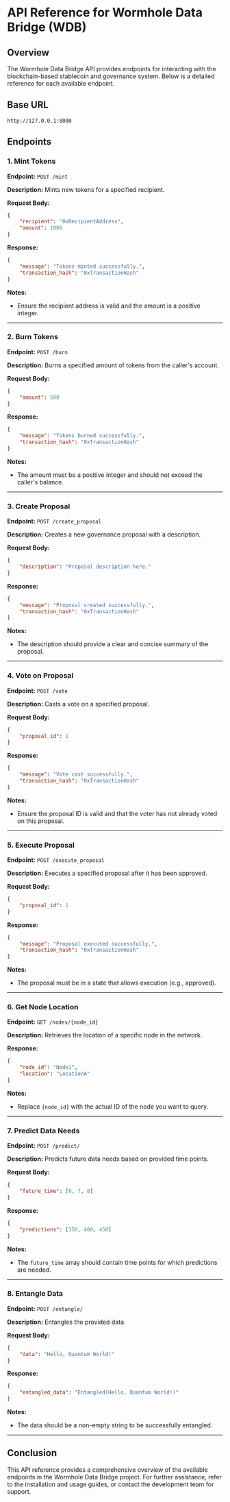 # API Reference for Wormhole Data Bridge (WDB)

## Overview

The Wormhole Data Bridge API provides endpoints for interacting with the blockchain-based stablecoin and governance system. Below is a detailed reference for each available endpoint.

## Base URL

```
http://127.0.0.1:8000
```

## Endpoints

### 1. Mint Tokens

**Endpoint:** `POST /mint`

**Description:** Mints new tokens for a specified recipient.

**Request Body:**
```json
{
    "recipient": "0xRecipientAddress",
    "amount": 1000
}
```

**Response:**
```json
{
    "message": "Tokens minted successfully.",
    "transaction_hash": "0xTransactionHash"
}
```

**Notes:**
- Ensure the recipient address is valid and the amount is a positive integer.

---

### 2. Burn Tokens

**Endpoint:** `POST /burn`

**Description:** Burns a specified amount of tokens from the caller's account.

**Request Body:**
```json
{
    "amount": 500
}
```

**Response:**
```json
{
    "message": "Tokens burned successfully.",
    "transaction_hash": "0xTransactionHash"
}
```

**Notes:**
- The amount must be a positive integer and should not exceed the caller's balance.

---

### 3. Create Proposal

**Endpoint:** `POST /create_proposal`

**Description:** Creates a new governance proposal with a description.

**Request Body:**
```json
{
    "description": "Proposal description here."
}
```

**Response:**
```json
{
    "message": "Proposal created successfully.",
    "transaction_hash": "0xTransactionHash"
}
```

**Notes:**
- The description should provide a clear and concise summary of the proposal.

---

### 4. Vote on Proposal

**Endpoint:** `POST /vote`

**Description:** Casts a vote on a specified proposal.

**Request Body:**
```json
{
    "proposal_id": 1
}
```

**Response:**
```json
{
    "message": "Vote cast successfully.",
    "transaction_hash": "0xTransactionHash"
}
```

**Notes:**
- Ensure the proposal ID is valid and that the voter has not already voted on this proposal.

---

### 5. Execute Proposal

**Endpoint:** `POST /execute_proposal`

**Description:** Executes a specified proposal after it has been approved.

**Request Body:**
```json
{
    "proposal_id": 1
}
```

**Response:**
```json
{
    "message": "Proposal executed successfully.",
    "transaction_hash": "0xTransactionHash"
}
```

**Notes:**
- The proposal must be in a state that allows execution (e.g., approved).

---

### 6. Get Node Location

**Endpoint:** `GET /nodes/{node_id}`

**Description:** Retrieves the location of a specific node in the network.

**Response:**
```json
{
    "node_id": "Node1",
    "location": "LocationA"
}
```

**Notes:**
- Replace `{node_id}` with the actual ID of the node you want to query.

---

### 7. Predict Data Needs

**Endpoint:** `POST /predict/`

**Description:** Predicts future data needs based on provided time points.

**Request Body:**
```json
{
    "future_time": [6, 7, 8]
}
```

**Response:**
```json
{
    "predictions": [350, 400, 450]
}
```

**Notes:**
- The `future_time` array should contain time points for which predictions are needed.

---

### 8. Entangle Data

**Endpoint:** `POST /entangle/`

**Description:** Entangles the provided data.

**Request Body:**
```json
{
    "data": "Hello, Quantum World!"
}
```

**Response:**
```json
{
    "entangled_data": "Entangled(Hello, Quantum World!)"
}
```

**Notes:**
- The data should be a non-empty string to be successfully entangled.

---

## Conclusion

This API reference provides a comprehensive overview of the available endpoints in the Wormhole Data Bridge project. For further assistance, refer to the installation and usage guides, or contact the development team for support.
